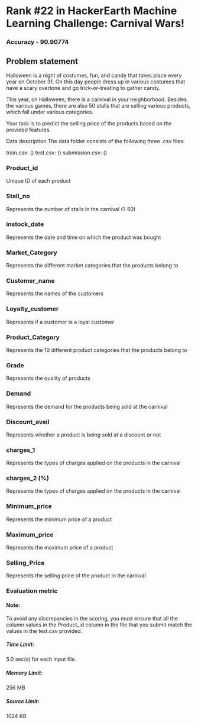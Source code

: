 # Rank #22 in HackerEarth Machine Learning Challenge: Carnival Wars!

### Accuracy - 90.90774

## Problem statement
Halloween is a night of costumes, fun, and candy that takes place every year on October 31. On this day people dress up in various costumes that have a scary overtone and go trick-or-treating to gather candy.

This year, on Halloween, there is a carnival in your neighborhood. Besides the various games, there are also 50 stalls that are selling various products, which fall under various categories.

Your task is to predict the selling price of the products based on the provided features. 

Data description
The data folder consists of the following three .csv files:

train.csv: ()
test.csv: ()
submission.csv: ()


### Product_id

Unique ID of each product

### Stall_no

Represents the number of stalls in the carnival (1-50)

### instock_date

Represents the date and time on which the product was bought

### Market_Category

Represents the different market categories that the products belong to

### Customer_name

Represents the names of the customers

### Loyalty_customer

Represents if a customer is a loyal customer

### Product_Category

Represents the 10 different product categories that the products belong to

### Grade

Represents the quality of products

### Demand

Represents the demand for the products being sold at the carnival

### Discount_avail

Represents whether a product is being sold at a discount or not

### charges_1

Represents the types of charges applied on the products in the carnival

### charges_2 (%)

Represents the types of charges applied on the products in the carnival

### Minimum_price

Represents the minimum price of a product

### Maximum_price

Represents the maximum price of a product

### Selling_Price

Represents the selling price of the product in the carnival

### Evaluation metric

#### Note: 
To avoid any discrepancies in the scoring, you must ensure that all the column values in the Product_id column in the file that you submit match the values in the test.csv provided.

 

##### Time Limit:

5.0 sec(s) for each input file.

##### Memory Limit:	

256 MB
##### Source Limit:	

1024 KB
